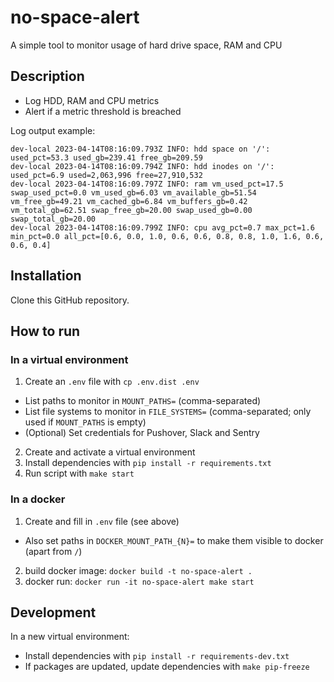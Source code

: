 # no-space-alert
A simple tool to monitor usage of hard drive space, RAM and CPU

## Description
- Log HDD, RAM and CPU metrics
- Alert if a metric threshold is breached

Log output example:
```console
dev-local 2023-04-14T08:16:09.793Z INFO: hdd space on '/': used_pct=53.3 used_gb=239.41 free_gb=209.59
dev-local 2023-04-14T08:16:09.794Z INFO: hdd inodes on '/': used_pct=6.9 used=2,063,996 free=27,910,532
dev-local 2023-04-14T08:16:09.797Z INFO: ram vm_used_pct=17.5 swap_used_pct=0.0 vm_used_gb=6.03 vm_available_gb=51.54 vm_free_gb=49.21 vm_cached_gb=6.84 vm_buffers_gb=0.42 vm_total_gb=62.51 swap_free_gb=20.00 swap_used_gb=0.00 swap_total_gb=20.00
dev-local 2023-04-14T08:16:09.799Z INFO: cpu avg_pct=0.7 max_pct=1.6 min_pct=0.0 all_pct=[0.6, 0.0, 1.0, 0.6, 0.6, 0.8, 0.8, 1.0, 1.6, 0.6, 0.6, 0.4]
```

## Installation
Clone this GitHub repository.

## How to run
### In a virtual environment
1. Create an `.env` file with `cp .env.dist .env`
  - List paths to monitor in `MOUNT_PATHS=` (comma-separated)
  - List file systems to monitor in `FILE_SYSTEMS=` (comma-separated; only used if `MOUNT_PATHS` is empty)
  - (Optional) Set credentials for Pushover, Slack and Sentry

2. Create and activate a virtual environment
3. Install dependencies with `pip install -r requirements.txt`
4. Run script with `make start`

### In a docker
1. Create and fill in `.env` file (see above)
  - Also set paths in `DOCKER_MOUNT_PATH_{N}=` to make them visible to docker (apart from `/`)
2. build docker image: `docker build -t no-space-alert .`
3. docker run: `docker run -it no-space-alert make start`

## Development
In a new virtual environment:
- Install dependencies with `pip install -r requirements-dev.txt`
- If packages are updated, update dependencies with `make pip-freeze`
